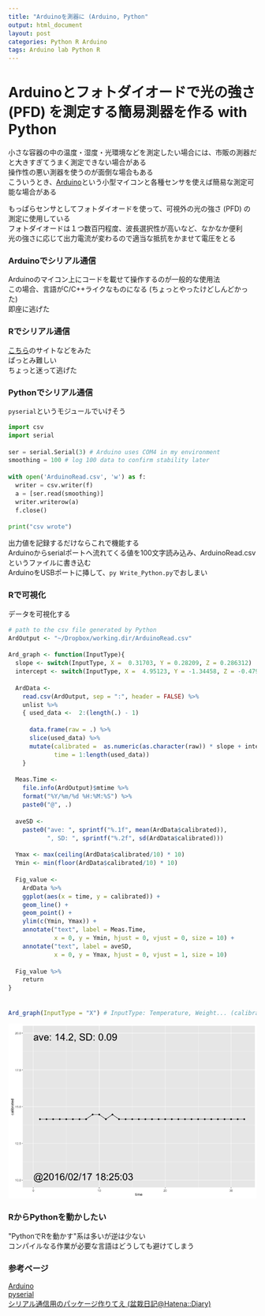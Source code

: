 ```yaml
---
title: "Arduinoを測器に (Arduino, Python"
output: html_document
layout: post
categories: Python R Arduino
tags: Arduino lab Python R 
---
```




# Arduinoとフォトダイオードで光の強さ (PFD) を測定する簡易測器を作る with Python

小さな容器の中の温度・湿度・光環境などを測定したい場合には、市販の測器だと大きすぎてうまく測定できない場合がある  
操作性の悪い測器を使うのが面倒な場合もある  
こういうとき、[Arduino](https://www.arduino.cc/)という小型マイコンと各種センサを使えば簡易な測定可能な場合がある  

もっぱらセンサとしてフォトダイオードを使って、可視外の光の強さ (PFD) の測定に使用している  
フォトダイオードは１つ数百円程度、波長選択性が高いなど、なかなか便利  
光の強さに応じて出力電流が変わるので適当な抵抗をかませて電圧をとる

### Arduinoでシリアル通信
Arduinoのマイコン上にコードを載せて操作するのが一般的な使用法  
この場合、言語がC/C++ライクなものになる (ちょっとやったけどしんどかった)  
即座に逃げた  

### Rでシリアル通信  
[こちら](http://d.hatena.ne.jp/dichika/20150611/p1)のサイトなどをみた  
ぱっとみ難しい  
ちょっと迷って逃げた

### Pythonでシリアル通信
`pyserial`というモジュールでいけそう  


```python
import csv
import serial

ser = serial.Serial(3) # Arduino uses COM4 in my environment
smoothing = 100 # log 100 data to confirm stability later

with open('ArduinoRead.csv', 'w') as f:
  writer = csv.writer(f)
  a = [ser.read(smoothing)]
  writer.writerow(a)
  f.close()

print("csv wrote")
```
出力値を記録するだけならこれで機能する  
Arduinoからserialポートへ流れてくる値を100文字読み込み、ArduinoRead.csvというファイルに書き込む  
ArduinoをUSBポートに挿して、`py Write_Python.py`でおしまい  

### Rで可視化
データを可視化する  

```r
# path to the csv file generated by Python
ArdOutput <- "~/Dropbox/working.dir/ArduinoRead.csv"

Ard_graph <- function(InputType){
  slope <- switch(InputType, X =  0.31703, Y = 0.28209, Z = 0.286312)
  intercept <- switch(InputType, X =  4.95123, Y = -1.34458, Z = -0.479106)
  
  ArdData <-
    read.csv(ArdOutput, sep = ":", header = FALSE) %>%
    unlist %>%
    { used_data <-  2:(length(.) - 1)
      
      data.frame(raw = .) %>%
      slice(used_data) %>%
      mutate(calibrated =  as.numeric(as.character(raw)) * slope + intercept,
             time = 1:length(used_data))
    }
  
  Meas.Time <- 
    file.info(ArdOutput)$mtime %>%
    format("%Y/%m/%d %H:%M:%S") %>%
    paste0("@", .)
  
  aveSD <-
    paste0("ave: ", sprintf("%.1f", mean(ArdData$calibrated)),
           ", SD: ", sprintf("%.2f", sd(ArdData$calibrated)))
  
  Ymax <- max(ceiling(ArdData$calibrated/10) * 10)
  Ymin <- min(floor(ArdData$calibrated/10) * 10)
  
  Fig_value <-
    ArdData %>%
    ggplot(aes(x = time, y = calibrated)) +
    geom_line() +
    geom_point() +
    ylim(c(Ymin, Ymax)) +
    annotate("text", label = Meas.Time,
             x = 0, y = Ymin, hjust = 0, vjust = 0, size = 10) +
    annotate("text", label = aveSD,
             x = 0, y = Ymax, hjust = 0, vjust = 1, size = 10)

  Fig_value %>%
    return
}


Ard_graph(InputType = "X") # InputType: Temperature, Weight... (calibrated before)
```

![plot of chunk Read_R](/figure/source/2016-02-25-ArduinoPythonR/Read_R-1.png) 

### RからPythonを動かしたい
"PythonでRを動かす"系は多いが逆は少ない  
コンパイルなる作業が必要な言語はどうしても避けてしまう  

### 参考ページ
[Arduino](https://www.arduino.cc/)  
[pyserial](https://pypi.python.org/pypi/pyserial)  
[シリアル通信用のパッケージ作りてえ (盆栽日記@Hatena::Diary)](http://d.hatena.ne.jp/dichika/20150611/p1)
